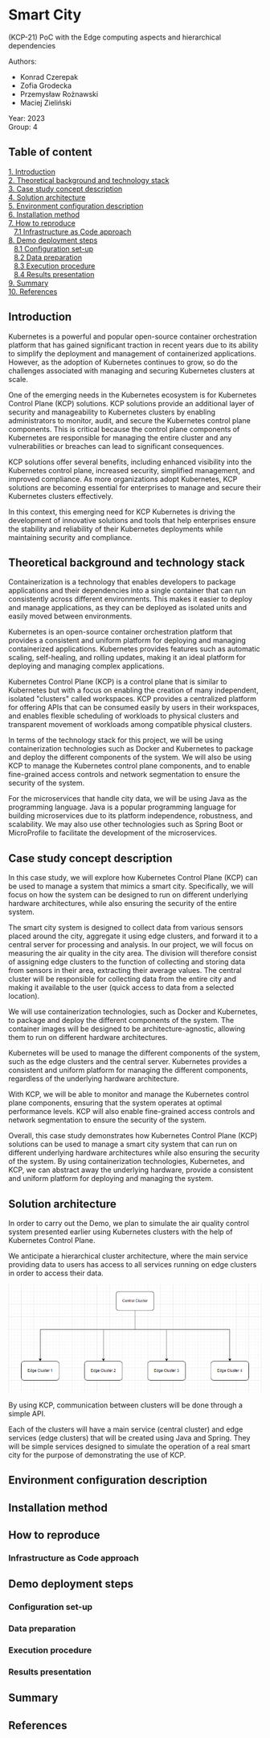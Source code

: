 # Smart City

(KCP-21) PoC with the Edge computing aspects and hierarchical dependencies

Authors: 

- Konrad Czerepak
- Zofia Grodecka
- Przemysław Rożnawski
- Maciej Zieliński

Year: 2023 \
Group: 4

## Table of content

[1. Introduction](#introduction) \
[2. Theoretical background and technology stack](#theoretical-background-and-technology-stack) \
[3. Case study concept description ](#case-study-concept-description) \
[4. Solution architecture](#solution-architecture) \
[5. Environment configuration description](#environment-configuration-description) \
[6. Installation method](#installation-method) \
[7. How to reproduce](#how-to-reproduce) \
&ensp; [7.1 Infrastructure as Code approach](#infrastructure-as-code-approach) \
[8. Demo deployment steps](#demo-deployment-steps) \
&ensp; [8.1 Configuration set-up](#configuration-set-up) \
&ensp; [8.2 Data preparation](#data-preparation) \
&ensp; [8.3 Execution procedure](#execution-procedure) \
&ensp; [8.4 Results presentation](#results-presentation) \
[9. Summary](#summary) \
[10. References](#references) 

<!-- toc -->

## Introduction

Kubernetes is a powerful and popular open-source container orchestration platform that has gained significant traction in recent years due to its ability to simplify the deployment and management of containerized applications. However, as the adoption of Kubernetes continues to grow, so do the challenges associated with managing and securing Kubernetes clusters at scale.

One of the emerging needs in the Kubernetes ecosystem is for Kubernetes Control Plane (KCP) solutions. KCP solutions provide an additional layer of security and manageability to Kubernetes clusters by enabling administrators to monitor, audit, and secure the Kubernetes control plane components. This is critical because the control plane components of Kubernetes are responsible for managing the entire cluster and any vulnerabilities or breaches can lead to significant consequences.

KCP solutions offer several benefits, including enhanced visibility into the Kubernetes control plane, increased security, simplified management, and improved compliance. As more organizations adopt Kubernetes, KCP solutions are becoming essential for enterprises to manage and secure their Kubernetes clusters effectively.

In this context, this emerging need for KCP Kubernetes is driving the development of innovative solutions and tools that help enterprises ensure the stability and reliability of their Kubernetes deployments while maintaining security and compliance.

## Theoretical background and technology stack

Containerization is a technology that enables developers to package applications and their dependencies into a single container that can run consistently across different environments. This makes it easier to deploy and manage applications, as they can be deployed as isolated units and easily moved between environments.

Kubernetes is an open-source container orchestration platform that provides a consistent and uniform platform for deploying and managing containerized applications. Kubernetes provides features such as automatic scaling, self-healing, and rolling updates, making it an ideal platform for deploying and managing complex applications.

Kubernetes Control Plane (KCP) is a control plane that is similar to Kubernetes but with a focus on enabling the creation of many independent, isolated "clusters" called workspaces. KCP provides a centralized platform for offering APIs that can be consumed easily by users in their workspaces, and enables flexible scheduling of workloads to physical clusters and transparent movement of workloads among compatible physical clusters.

In terms of the technology stack for this project, we will be using containerization technologies such as Docker and Kubernetes to package and deploy the different components of the system. We will also be using KCP to manage the Kubernetes control plane components, and to enable fine-grained access controls and network segmentation to ensure the security of the system.

For the microservices that handle city data, we will be using Java as the programming language. Java is a popular programming language for building microservices due to its platform independence, robustness, and scalability. We may also use other technologies such as Spring Boot or MicroProfile to facilitate the development of the microservices.

## Case study concept description 

In this case study, we will explore how Kubernetes Control Plane (KCP) can be used to manage a system that mimics a smart city. Specifically, we will focus on how the system can be designed to run on different underlying hardware architectures, while also ensuring the security of the entire system.

The smart city system is designed to collect data from various sensors placed around the city, aggregate it using edge clusters, and forward it to a central server for processing and analysis. In our project, we will focus on measuring the air quality in the city area. The division will therefore consist of assigning edge clusters to the function of collecting and storing data from sensors in their area, extracting their average values. The central cluster will be responsible for collecting data from the entire city and making it available to the user (quick access to data from a selected location).

We will use containerization technologies, such as Docker and Kubernetes, to package and deploy the different components of the system. The container images will be designed to be architecture-agnostic, allowing them to run on different hardware architectures.

Kubernetes will be used to manage the different components of the system, such as the edge clusters and the central server. Kubernetes provides a consistent and uniform platform for managing the different components, regardless of the underlying hardware architecture.

With KCP, we will be able to monitor and manage the Kubernetes control plane components, ensuring that the system operates at optimal performance levels. KCP will also enable fine-grained access controls and network segmentation to ensure the security of the system.

Overall, this case study demonstrates how Kubernetes Control Plane (KCP) solutions can be used to manage a smart city system that can run on different underlying hardware architectures while also ensuring the security of the system. By using containerization technologies, Kubernetes, and KCP, we can abstract away the underlying hardware, provide a consistent and uniform platform for deploying and managing the system.

## Solution architecture

In order to carry out the Demo, we plan to simulate the air quality control system presented earlier using Kubernetes clusters with the help of Kubernetes Control Plane.

We anticipate a hierarchical cluster architecture, where the main service providing data to users has access to all services running on edge clusters in order to access their data.

![plot](./photos/cluster_architecture.png)

By using KCP, communication between clusters will be done through a simple API.

Each of the clusters will have a main service (central cluster) and edge services (edge clusters) that will be created using Java and Spring. They will be simple services designed to simulate the operation of a real smart city for the purpose of demonstrating the use of KCP.

## Environment configuration description

## Installation method

## How to reproduce

### Infrastructure as Code approach

## Demo deployment steps

### Configuration set-up

### Data preparation

### Execution procedure

### Results presentation

## Summary

## References
